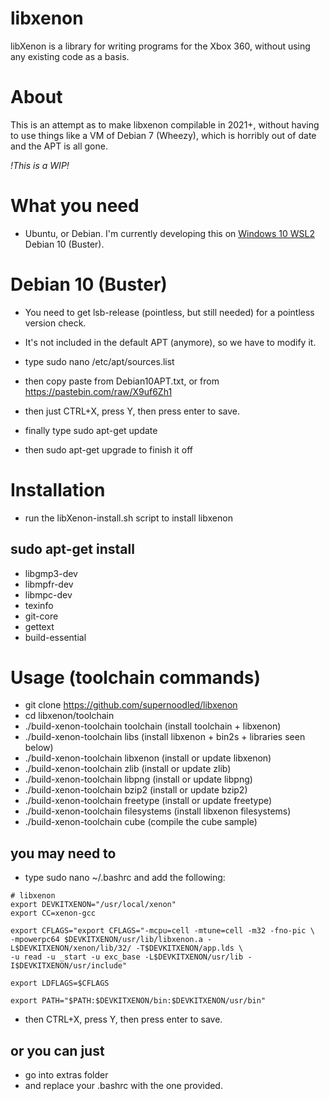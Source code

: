 # libxenon
libXenon is a library for writing programs for the Xbox 360, without using any existing code as a basis.

# About
This is an attempt as to make libxenon compilable in 2021+, without having to use things like a VM of Debian 7 (Wheezy), which is horribly out of date and the APT is all gone.

*!This is a WIP!*

# What you need
- Ubuntu, or Debian. I'm currently developing this on [Windows 10 WSL2](https://docs.microsoft.com/en-gb/windows/wsl/install-win10) Debian 10 (Buster).

# Debian 10 (Buster)
- You need to get lsb-release (pointless, but still needed) for a pointless version check.
- It's not included in the default APT (anymore), so we have to modify it.
- type sudo nano /etc/apt/sources.list
- then copy paste from Debian10APT.txt, or from https://pastebin.com/raw/X9uf6Zh1
- then just CTRL+X, press Y, then press enter to save.

- finally type sudo apt-get update 
- then sudo apt-get upgrade to finish it off

# Installation
- run the libXenon-install.sh script to install libxenon

## sudo apt-get install
- libgmp3-dev
- libmpfr-dev
- libmpc-dev
- texinfo
- git-core
- gettext
- build-essential

# Usage (toolchain commands)
- git clone https://github.com/supernoodled/libxenon
- cd libxenon/toolchain
- ./build-xenon-toolchain toolchain (install toolchain + libxenon)
- ./build-xenon-toolchain libs (install libxenon + bin2s + libraries seen below)
- ./build-xenon-toolchain libxenon (install or update libxenon)
- ./build-xenon-toolchain zlib (install or update zlib)
- ./build-xenon-toolchain libpng (install or update libpng)
- ./build-xenon-toolchain bzip2 (install or update bzip2)
- ./build-xenon-toolchain freetype (install or update freetype)
- ./build-xenon-toolchain filesystems (install libxenon filesystems)
- ./build-xenon-toolchain cube (compile the cube sample)

## you may need to
- type sudo nano ~/.bashrc and add the following:
```
# libxenon
export DEVKITXENON="/usr/local/xenon"
export CC=xenon-gcc

export CFLAGS="export CFLAGS="-mcpu=cell -mtune=cell -m32 -fno-pic \
-mpowerpc64 $DEVKITXENON/usr/lib/libxenon.a -L$DEVKITXENON/xenon/lib/32/ -T$DEVKITXENON/app.lds \
-u read -u _start -u exc_base -L$DEVKITXENON/usr/lib -I$DEVKITXENON/usr/include"

export LDFLAGS=$CFLAGS

export PATH="$PATH:$DEVKITXENON/bin:$DEVKITXENON/usr/bin"
```

- then CTRL+X, press Y, then press enter to save.

## or you can just
- go into extras folder
- and replace your .bashrc with the one provided.